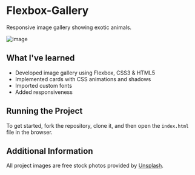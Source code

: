 # Flexbox-Gallery
Responsive image gallery showing exotic animals.

![image](https://user-images.githubusercontent.com/12193814/56090125-07b48880-5e74-11e9-85b1-7f38b7951bfb.png)

## What I've learned

- Developed image gallery using Flexbox, CSS3 & HTML5
- Implemented cards with CSS animations and shadows
- Imported custom fonts
- Added responsiveness

## Running the Project

To get started, fork the repository, clone it, and then open the `index.html` file in the browser.

## Additional Information

All project images are free stock photos provided by [Unsplash](https://unsplash.com/).
